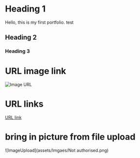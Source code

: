 # Heading 1
Hello, this is my first portfolio. test
## Heading 2
### Heading 3

# URL image link
![Image URL](https://statisticsbyjim.com/wp-content/uploads/2020/07/TimeSeriesTrade.png)
# URL links
[URL link](https://donnemartin.com/#portfolio)

# bring in picture from file upload

![ImageUpload](assets/Imgaes/Not authorised.png)
